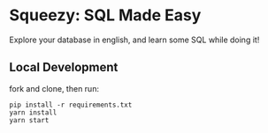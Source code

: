 # Squeezy: SQL Made Easy

Explore your database in english, and learn some SQL while doing it!

## Local Development

fork and clone, then run:

```
pip install -r requirements.txt 
yarn install 
yarn start
```

